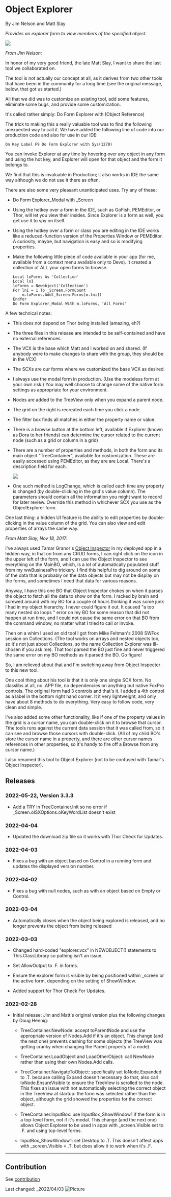 # Object Explorer

By Jim Nelson and Matt Slay

*Provides an explorer form to view members of the specified object.*

![](ObjectExplorer.png)

*From Jim Nelson:*

In honor of my very good friend, the late Matt Slay, I want to share the last tool we collaborated on.

The tool is not actually our concept at all, as it derives from two other tools that have been in the community for a long time (see the original message, below, that got us started.)

All that we did was to customize an existing tool, add some features, eliminate some bugs, and provide some customization.

It's called rather simply: Do Form Explorer with (Object Reference)

The trick to making this a really valuable tool was to find the following unexpected way to call it. We have added the following line of code into our production code and also for use in our IDE:

```
On Key Label F9 Do Form Explorer with Sys(1270)
```

You can invoke Explorer at any time by hovering over any object in any form and using the hot key, and Explorer will open for that object and the form it belongs to.

We find that this is invaluable in Production; it also works in IDE the same way although we do not use it there as often.

There are also some very pleasant unanticipated uses. Try any of these:

* Do Form Explorer_Modal with _Screen

* Using the hotkey over a form in the IDE, such as GoFish, PEMEditor, or Thor, will let you view their insides. Since Explorer is a form as well, you get use it to spy on itself.

* Using the hotkey over a form or class you are editing in the IDE works like a reduced-function version of the Properties Window or PEMEditor. A curiosity, maybe, but navigation is easy and so is modifying properties.

* Make the following little piece of code available in your app (for me, available from a context menu available only to Devs). It created a collection of ALL your open forms to browse.

    ```
    Local loForms As 'Collection'
    Local lnI
    loForms = Newobject('Collection')
    For lnI = 1 To _Screen.FormCount
        m.loForms.Add(_Screen.Forms[m.lni])
    Endfor
    Do Form Explorer_Modal With m.loForms, 'All Forms'
    ```

A few technical notes:

* This does not depend on Thor being installed (amazing, eh?)

* The three files in this release are intended to be self-contained and have no external references.

* The VCX is the base which Matt and I worked on and shared. (If anybody were to make changes to share with the group, they should be in the VCX)

* The SCXs are our forms where we customized the base VCX as desired.

* I always use the modal form in production. (Use the modeless form at your own risk.) You may well choose to change some of the native form settings as appropriate for your environment.

* Nodes are added to the TreeView only when you expand a parent node.

* The grid on the right is recreated each time you click a node.

* The filter box finds all matches in either the property name or value.

* There is a browse button at the bottom left, available if Explorer (known as Dora to her friends) can determine the cursor related to the current node (such as a grid or column in a grid)

* There are a number of properties and methods, in both the form and its main object "TreeContainer", available for customization. These are easily accessed using PEMEditor, as they are are Local. There's a description field for each.

    ![](PEMEditor.png)

* One such method is LogChange, which is called each time any property is changed (by double-clicking in the grid's value column). The parameters should contain all the information you might want to record for later review. Override this method in whichever SCX you use as the ObjectExplorer form.

One last thing: a hidden UI feature is the ability to edit properties by double-clicking in the value column of the grid. You can also view and edit properties of arrays the same way.

*From Matt Slay, Nov 18, 2017:*

I've always used Tamar Granor's [Object Inspector](https://github.com/VFPX/ObjectInspector) in my deployed app in a hidden way, in that on from any CRUD forms, I can right click on the icon in the upper left of the form, and I can use the Object Inspector to see everything on the MainBO, which, is a *lot* of automatically populated stuff from my wwBusinessPro trickery.  I find this helpful to dig around on some of the data that is probably on the data objects but may not be display on the forms, and sometimes I need that data for various reasons.

Anyway, I have this one BO that Object Inspector chokes on when it parses the object to fetch all the data to show on the form. I racked by brain and screwed around with my BO for a couple of hours thinking it was some junk I had in my object hierarchy. I never could figure it out. It caused "a too many nested do loops " error on my BO for some reason that did not happen at run time, and I could not cause the same error on that BO from the command window, no matter what I tried to call or invoke.

Then on a whim I used an old tool I got from Mike Feltman's 2008 SWFox session on Collections. (The tool works on arrays and nested objects too, so it's not just about Collections, so the name Collection Explorer was ill-chosen if you ask me). That tool parsed the BO just fine and never triggered the same error on my BO methods as it parsed the BO. Go figure!

So, I am relieved about that and I'm switching away from Object Inspector to this new tool.

One cool thing about his tool is that it is only one single SCX form. No classlibs at all, no .APP file, no dependencies on anything but native FoxPro controls. The original form had 3 controls and that's it. I added a 4th control as a label in the bottom right hand corner. It it very lightweight, and only have about 8 methods to do everything. Very easy to follow code, very clean and simple.

I've also added some other functionality, like if one of the property values in the grid is a cursor name, you can double-click on it to browse that cursor. Tthe tools runs against the current data session that it was called from, so it can see and browse those cursors with double-click. (All of my child BO's store the cursor name in a property, and there are other cursor names references in other properties, so it's handy to fire off a Browse from any cursor name.)

I also renamed this tool to Object Explorer (not to be confused with Tamar's Object Inspector).

## Releases

### 2022-05-22, Version 3.3.3

* Add a TRY in TreeContainer.Init so no error if _Screen.oISXOptions.oKeyWordList doesn't exist

### 2022-04-04

* Updated the download zip file so it works with Thor Check for Updates.

### 2022-04-03

* Fixes a bug with an object based on Control in a running form and updates the displayed version number.

### 2022-04-02

* Fixes a bug with null nodes, such as with an object based on Empty or Control.

### 2022-03-04

* Automatically closes when the object being explored is released, and no longer prevents the object from being released

### 2022-03-03

* Changed hard-coded "explorer.vcx" in NEWOBJECT() statements to This.ClassLibrary so pathing isn't an issue.

* Set AllowOutput to .F. in forms.

* Ensure the explorer form is visible by being positioned within _screen or the active form, depending on the setting of ShowWindow.

* Added support for Thor Check For Updates.

### 2022-02-28

* Initial release: Jim and Matt's original version plus the following changes by Doug Hennig:

    * TreeContainer.NewNode: accept toParentNode and use the appropriate version of Nodes.Add if it's an object. This change (and the next one) prevents cashing for some objects (the TreeView was getting cranky when changing the Parent property of a node).

    * TreeContainer.LoadObject and LoadOtherObject: call NewNode rather than using their own Nodes.Add calls.

    * TreeContainer.NavigateToObject: specifically set loNode.Expanded to .T. because calling Expand doesn't necessary do that, also call loNode.EnsureVisible to ensure the TreeView is scrolled to the node. This fixes an issue with not automatically selecting the correct object in the TreeView at startup: the form was selected rather than the object, although the grid showed the properties for the correct object.

    * TreeContainer.InputBox: use InputBox_ShowWindow1 if the form is in a top-level form, not if it's modal. This change (and the next one) allows Object Explorer to be used in apps with _screen.Visible set to .F. and using top-level forms.

    * InputBox_ShowWindow1: set Desktop to .T. This doesn't affect apps with _screen.Visible =  .T. but does allow it to work when it's .F.

----
## Contribution
See [contribution](./.github/CONTRIBUTING.md)

Last changed: _2022/04/03 ![Picture](./docs/pictures/vfpxpoweredby_alternative.gif)
